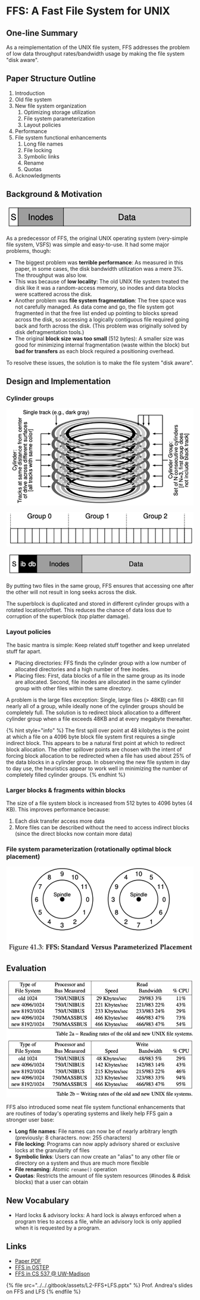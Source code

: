 # FFS: A Fast File System for UNIX

## One-line Summary

As a reimplementation of the UNIX file system, FFS addresses the problem of low data throughput rates/bandwidth usage by making the file system "disk aware".

## Paper Structure Outline

1. Introduction
2. Old file system
3. New file system organization
   1. Optimizing storage utilization
   2. File system parameterization
   3. Layout policies
4. Performance
5. File system functional enhancements
   1. Long file names
   2. File locking
   3. Symbolic links
   4. Rename
   5. Quotas
6. Acknowledgments

## Background & Motivation

![The old UNIX file system.](<../../.gitbook/assets/Screen Shot 2020-12-26 at 9.16.01 AM.png>)

As a predecessor of FFS, the original UNIX operating system (very-simple file system, VSFS) was simple and easy-to-use. It had some major problems, though:

* The biggest problem was **terrible performance**: As measured in this paper, in some cases, the disk bandwidth utilization was a mere 3%. The throughput was also low.
* This was because of **low locality**: The old UNIX file system treated the disk like it was a random-access memory, so inodes and data blocks were scattered across the disk.
* Another problem was **file system fragmentation**: The free space was not carefully managed. As data come and go, the file system got fragmented in that the free list ended up pointing to blocks spread across the disk, so accessing a logically contiguous file required going back and forth across the disk. (This problem was originally solved by disk defragmentation tools.)
* The original **block size was too small** (512 bytes): A smaller size was good for minimizing internal fragmentation (waste within the block) but **bad for transfers** as each block required a positioning overhead.

To resolve these issues, the solution is to make the file system "disk aware".

## Design and Implementation

### Cylinder groups

![A disk is divided into several cylinder groups.](<../../.gitbook/assets/Screen Shot 2020-12-26 at 9.13.34 AM.png>)

![IRL, as disks hide details of their geometry from clients, modern file systems organize the drive into block groups, each of which is a consecutive portion of the disk's address space. Note that IRL each group will contain many more blocks.](<../../.gitbook/assets/Screen Shot 2020-12-26 at 9.15.09 AM.png>)

![What FFS keeps within a single cylinder group. ib and db are inote bitmap and data bitmap that tracks whether the inodes and data blocks of the group are allocated. Bitmaps replaces freelists as bitmaps are faster to update/lookup and are space efficient.](<../../.gitbook/assets/Screen Shot 2020-12-26 at 9.15.35 AM.png>)

By putting two files in the same group, FFS ensures that accessing one after the other will not result in long seeks across the disk.

The superblock is duplicated and stored in different cylinder groups with a rotated location/offset. This reduces the chance of data loss due to corruption of the superblock (top platter damage).

### Layout policies

The basic mantra is simple: Keep related stuff together and keep unrelated stuff far apart.

* Placing directories: FFS finds the cylinder group with a low number of allocated directories and a high number of free inodes.
* Placing files: First, data blocks of a file in the same group as its inode are allocated. Second, file inodes are allocated in the same cylinder group with other files within the same directory.

A problem is the large files exception: Single, large files (> 48KB) can fill nearly all of a group, while ideally none of the cylinder groups should be completely full. The solution is to redirect block allocation to a different cylinder group when a file exceeds 48KB and at every megabyte thereafter.&#x20;

{% hint style="info" %}
The first spill over point at 48 kilobytes is the point at which a file on a 4096 byte block file system first requires a single indirect block. This appears to be a natural first point at which to redirect block allocation. The other spillover points are chosen with the intent of forcing block allocation to be redirected when a file has used about 25% of the data blocks in a cylinder group. In observing the new file system in day to day use, the heuristics appear to work well in minimizing the number of completely filled cylinder groups.
{% endhint %}

### Larger blocks & fragments within blocks

The size of a file system block is increased from 512 bytes to 4096 bytes (4 KB). This improves performance because:

1. Each disk transfer access more data
2. More files can be described without the need to access indirect blocks (since the direct blocks now contain more data)

### File system parameterization (rotationally optimal block placement)

![Think about this: In sequential reads, FFS firstly reads block 0. By the time the read is finished, block 1 had rotated under the head and to get to block 1, we now need a full rotation. FFS resolves this by figuring out the specific performance parameters of the disk and use those to decide on the exact staggered layout scheme.](<../../.gitbook/assets/Screen Shot 2020-12-26 at 9.30.15 AM.png>)

## Evaluation

![FFS is faster for both reads and writes and the disk bandwidth (\~3% to 47%)](<../../.gitbook/assets/Screen Shot 2020-12-26 at 8.28.56 AM.png>)

FFS also introduced some neat file system functional enhancements that are routines of today's operating systems and likely help FFS gain a stronger user base:

* **Long file names**: File names can now be of nearly arbitrary length (previously: 8 characters. now: 255 characters)
* **File locking**: Programs can now apply advisory shared or exclusive locks at the granularity of files
* **Symbolic links**: Users can now create an "alias" to any other file or directory on a system and thus are much more flexible
* **File renaming**: Atomic `rename()` operation
* **Quotas**: Restricts the amount of file system resources (#inodes & #disk blocks) that a user can obtain

## New Vocabulary

* Hard locks & advisory locks: A hard lock is always enforced when a program tries to access a file, while an advisory lock is only applied when it is requested by a program.

## Links

* [Paper PDF](https://dsf.berkeley.edu/cs262/FFS-annotated.pdf)
* [FFS in OSTEP](http://pages.cs.wisc.edu/\~remzi/OSTEP/file-ffs.pdf)
* [FFS in CS 537 @ UW-Madison](http://pages.cs.wisc.edu/\~shivaram/cs537-sp20-notes/ffs/cs537-ffs-notes.pdf)

{% file src="../../.gitbook/assets/L2-FFS+LFS.pptx" %}
Prof. Andrea's slides on FFS and LFS
{% endfile %}

